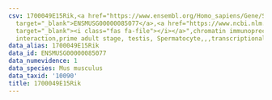```yaml
---
csv: 1700049E15Rik,<a href="https://www.ensembl.org/Homo_sapiens/Gene/Summary?db=core;g=ENSMUSG00000085077"
  target="_blank">ENSMUSG00000085077</a>,<a href="https://www.ncbi.nlm.nih.gov/pubmed/25450459"
  target="_blank"><i class="fas fa-file"></i></a>",chromatin immunoprecipitation assay,direct
  interaction,prime adult stage, testis, Spermatocyte,,,transcriptional regulation,
data_alias: 1700049E15Rik
data_id: ENSMUSG00000085077
data_numevidence: 1
data_species: Mus musculus
data_taxid: '10090'
title: 1700049E15Rik
---
```

